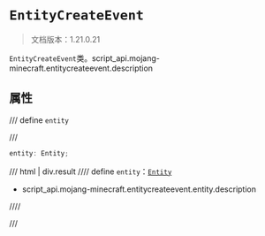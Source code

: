 # `EntityCreateEvent`

> 文档版本：1.21.0.21

`EntityCreateEvent`类。script_api.mojang-minecraft.entitycreateevent.description

## 属性

/// define
`entity`


///

```js
entity: Entity;
```

/// html | div.result
//// define
`entity`：[`Entity`](./entity.md)

- script_api.mojang-minecraft.entitycreateevent.entity.description


////

///

